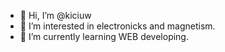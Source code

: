 - 👋 Hi, I’m @kiciuw
- 👀 I’m interested in electronicks and magnetism. 
- 🌱 I’m currently learning WEB developing.


<!---
- 💞️ I’m looking to collaborate on ...
- 📫 How to reach me ...


kiciuw/kiciuw is a ✨ special ✨ repository because its `README.md` (this file) appears on your GitHub profile.
You can click the Preview link to take a look at your changes.
--->
